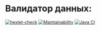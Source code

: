 # Валидатор данных:
[![hexlet-check](https://github.com/Wo0ty/java-project-lvl3/actions/workflows/hexlet-check.yml/badge.svg)](https://github.com/Wo0ty/java-project-lvl3/actions/workflows/hexlet-check.yml)
[![Maintainability](https://api.codeclimate.com/v1/badges/f4a382037d3e7bd2ade4/maintainability)](https://codeclimate.com/github/Wo0ty/java-project-lvl3/maintainability)
[![Java CI](https://github.com/Wo0ty/java-project-lvl3/actions/workflows/main.yml/badge.svg)](https://github.com/Wo0ty/java-project-lvl3/actions/workflows/main.yml)
